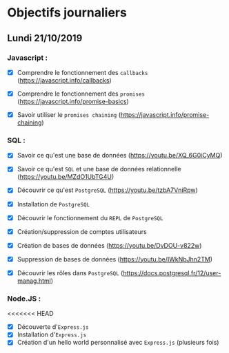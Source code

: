 # Objectifs journaliers

## Lundi 21/10/2019

### Javascript : 

  * [x] Comprendre le fonctionnement des `callbacks` (https://javascript.info/callbacks)
  * [x] Comprendre le fonctionnement des `promises` (https://javascript.info/promise-basics)
  * [x] Savoir utiliser le `promises chaining` (https://javascript.info/promise-chaining)


### SQL :

* [x] Savoir ce qu'est une base de données (https://youtu.be/XQ_6G0iCyMQ)
* [x] Savoir ce qu'est `SQL` et une base de données relationnelle (https://youtu.be/MZdO1UbTG4U)
* [x] Découvrir ce qu'est `PostgreSQL` (https://youtu.be/tzbA7VniRpw)
* [x] Installation de `PostgreSQL`
* [x] Découvrir le fonctionnement du `REPL` de `PostgreSQL`
* [x] Création/suppression de comptes utilisateurs
* [x] Création de bases de données (https://youtu.be/DvDOU-v822w)
* [x] Suppression de bases de données (https://youtu.be/IWkNbJhn2TM)
* [x] Découvrir les rôles dans `PostgreSQL` (https://docs.postgresql.fr/12/user-manag.html)


### Node.JS : 

<<<<<<< HEAD
* [x] Découverte d'`Express.js`
* [x] Installation d'`Express.js`
* [x] Création d'un hello world personnalisé avec `Express.js` (plusieurs fois)
